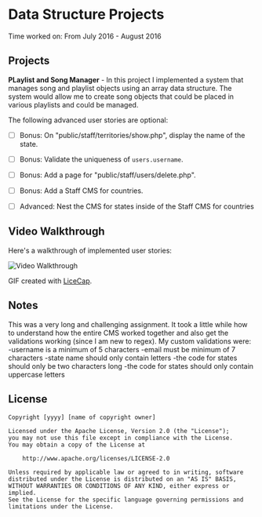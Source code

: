 # Data Structure Projects

Time worked on: From July 2016 - August 2016

## Projects

**PLaylist and Song Manager** - In this project I implemented a system that manages song and playlist objects using an array data structure. The system would allow me to create song objects that could be placed in various playlists and could be managed. 





The following advanced user stories are optional:

- [ ]  Bonus: On "public/staff/territories/show.php", display the name of the state.

- [ ]  Bonus: Validate the uniqueness of `users.username`.

- [ ]  Bonus: Add a page for "public/staff/users/delete.php".

- [ ]  Bonus: Add a Staff CMS for countries.

- [ ]  Advanced: Nest the CMS for states inside of the Staff CMS for countries


## Video Walkthrough

Here's a walkthrough of implemented user stories:

<img src='http://imgur.com/PVwbZvU.gif' title='Video Walkthrough' width='' alt='Video Walkthrough' />

GIF created with [LiceCap](http://www.cockos.com/licecap/).

## Notes
This was a very long and challenging assignment. It took a little while how to understand how the entire CMS worked together and also get
the validations working (since I am new to regex). 
My custom validations were:
-username is a minimum of 5 characters
-email must be minimum of 7 characters
-state name should only contain letters
-the code for states should only be two characters long
-the code for states should only contain uppercase letters

## License

    Copyright [yyyy] [name of copyright owner]

    Licensed under the Apache License, Version 2.0 (the "License");
    you may not use this file except in compliance with the License.
    You may obtain a copy of the License at

        http://www.apache.org/licenses/LICENSE-2.0

    Unless required by applicable law or agreed to in writing, software
    distributed under the License is distributed on an "AS IS" BASIS,
    WITHOUT WARRANTIES OR CONDITIONS OF ANY KIND, either express or implied.
    See the License for the specific language governing permissions and
    limitations under the License.
